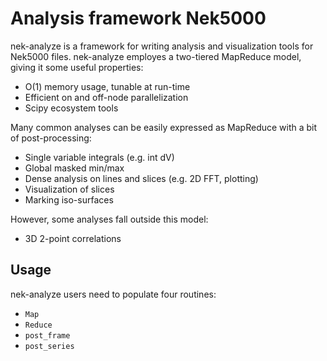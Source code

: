 # Analysis framework Nek5000 

nek-analyze is a framework for writing analysis and visualization tools for
 Nek5000 files.  nek-analyze employes a two-tiered MapReduce model, giving it
some useful properties:
 * O(1) memory usage, tunable at run-time
 * Efficient on and off-node parallelization
 * Scipy ecosystem tools

Many common analyses can be easily expressed as MapReduce with a bit of 
post-processing:
 * Single variable integrals (e.g. int dV)
 * Global masked min/max
 * Dense analysis on lines and slices (e.g. 2D FFT, plotting)
 * Visualization of slices
 * Marking iso-surfaces

However, some analyses fall outside this model:
 * 3D 2-point correlations

## Usage

nek-analyze users need to populate four routines:
 * `Map`
 * `Reduce`
 * `post_frame`
 * `post_series`

